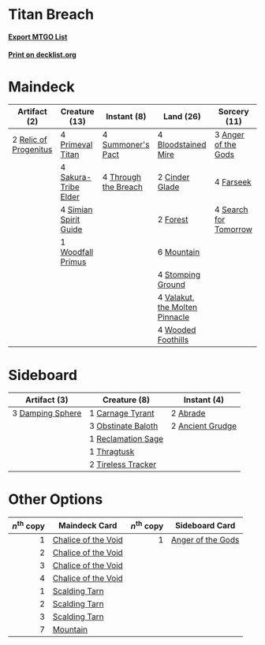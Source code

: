 # Titan Breach

#### [Export MTGO List](../collection/Titan%20Breach/Titan%20Breach.txt)
#### [Print on decklist.org](http://decklist.org/?deckmain=3%09Anger%20of%20the%20Gods%0A4%09Bloodstained%20Mire%0A2%09Cinder%20Glade%0A4%09Farseek%0A2%09Forest%0A6%09Mountain%0A4%09Primeval%20Titan%0A2%09Relic%20of%20Progenitus%0A4%09Sakura-Tribe%20Elder%0A4%09Search%20for%20Tomorrow%0A4%09Simian%20Spirit%20Guide%0A4%09Stomping%20Ground%0A4%09Summoner's%20Pact%0A4%09Through%20the%20Breach%0A4%09Valakut,%20the%20Molten%20Pinnacle%0A4%09Wooded%20Foothills%0A1%09Woodfall%20Primus&deckside=2%09Abrade%0A2%09Ancient%20Grudge%0A1%09Carnage%20Tyrant%0A3%09Damping%20Sphere%0A3%09Obstinate%20Baloth%0A1%09Reclamation%20Sage%0A1%09Thragtusk%0A2%09Tireless%20Tracker)
# Maindeck

|                                          Artifact (2)                                          |                                         Creature (13)                                          |                                          Instant (8)                                          |                                                Land (26)                                                |                                          Sorcery (11)                                          |
|------------------------------------------------------------------------------------------------|------------------------------------------------------------------------------------------------|-----------------------------------------------------------------------------------------------|---------------------------------------------------------------------------------------------------------|------------------------------------------------------------------------------------------------|
|2 [Relic of Progenitus](http://gatherer.wizards.com/Pages/Card/Details.aspx?multiverseid=205326)|4 [Primeval Titan](http://gatherer.wizards.com/Pages/Card/Details.aspx?multiverseid=397688)     |4 [Summoner's Pact](http://gatherer.wizards.com/Pages/Card/Details.aspx?multiverseid=370563)   |4 [Bloodstained Mire](http://gatherer.wizards.com/Pages/Card/Details.aspx?multiverseid=405094)           |3 [Anger of the Gods](http://gatherer.wizards.com/Pages/Card/Details.aspx?multiverseid=438682)  |
|                                                                                                |4 [Sakura-Tribe Elder](http://gatherer.wizards.com/Pages/Card/Details.aspx?multiverseid=382351) |4 [Through the Breach](http://gatherer.wizards.com/Pages/Card/Details.aspx?multiverseid=430684)|2 [Cinder Glade](http://gatherer.wizards.com/Pages/Card/Details.aspx?multiverseid=405097)                |4 [Farseek](http://gatherer.wizards.com/Pages/Card/Details.aspx?multiverseid=433081)            |
|                                                                                                |4 [Simian Spirit Guide](http://gatherer.wizards.com/Pages/Card/Details.aspx?multiverseid=442137)|                                                                                               |2 [Forest](http://gatherer.wizards.com/Pages/Card/Details.aspx?multiverseid=439605)                      |4 [Search for Tomorrow](http://gatherer.wizards.com/Pages/Card/Details.aspx?multiverseid=205408)|
|                                                                                                |1 [Woodfall Primus](http://gatherer.wizards.com/Pages/Card/Details.aspx?multiverseid=370406)    |                                                                                               |6 [Mountain](http://gatherer.wizards.com/Pages/Card/Details.aspx?multiverseid=439604)                    |                                                                                                |
|                                                                                                |                                                                                                |                                                                                               |4 [Stomping Ground](http://gatherer.wizards.com/Pages/Card/Details.aspx?multiverseid=405110)             |                                                                                                |
|                                                                                                |                                                                                                |                                                                                               |4 [Valakut, the Molten Pinnacle](http://gatherer.wizards.com/Pages/Card/Details.aspx?multiverseid=190400)|                                                                                                |
|                                                                                                |                                                                                                |                                                                                               |4 [Wooded Foothills](http://gatherer.wizards.com/Pages/Card/Details.aspx?multiverseid=405116)            |                                                                                                |


# Sideboard

|                                       Artifact (3)                                        |                                        Creature (8)                                         |                                        Instant (4)                                        |
|-------------------------------------------------------------------------------------------|---------------------------------------------------------------------------------------------|-------------------------------------------------------------------------------------------|
|3 [Damping Sphere](http://gatherer.wizards.com/Pages/Card/Details.aspx?multiverseid=443101)|1 [Carnage Tyrant](http://gatherer.wizards.com/Pages/Card/Details.aspx?multiverseid=435334)  |2 [Abrade](http://gatherer.wizards.com/Pages/Card/Details.aspx?multiverseid=430772)        |
|                                                                                           |3 [Obstinate Baloth](http://gatherer.wizards.com/Pages/Card/Details.aspx?multiverseid=438745)|2 [Ancient Grudge](http://gatherer.wizards.com/Pages/Card/Details.aspx?multiverseid=425913)|
|                                                                                           |1 [Reclamation Sage](http://gatherer.wizards.com/Pages/Card/Details.aspx?multiverseid=430359)|                                                                                           |
|                                                                                           |1 [Thragtusk](http://gatherer.wizards.com/Pages/Card/Details.aspx?multiverseid=425968)       |                                                                                           |
|                                                                                           |2 [Tireless Tracker](http://gatherer.wizards.com/Pages/Card/Details.aspx?multiverseid=409997)|                                                                                           |


# Other Options

|*n*<sup>th</sup> copy|                                        Maindeck Card                                         |*n*<sup>th</sup> copy|                                       Sideboard Card                                       |
|--------------------:|----------------------------------------------------------------------------------------------|--------------------:|--------------------------------------------------------------------------------------------|
|                    1|[Chalice of the Void](http://gatherer.wizards.com/Pages/Card/Details.aspx?multiverseid=370411)|                    1|[Anger of the Gods](http://gatherer.wizards.com/Pages/Card/Details.aspx?multiverseid=438682)|
|                    2|[Chalice of the Void](http://gatherer.wizards.com/Pages/Card/Details.aspx?multiverseid=370411)|                     |                                                                                            |
|                    3|[Chalice of the Void](http://gatherer.wizards.com/Pages/Card/Details.aspx?multiverseid=370411)|                     |                                                                                            |
|                    4|[Chalice of the Void](http://gatherer.wizards.com/Pages/Card/Details.aspx?multiverseid=370411)|                     |                                                                                            |
|                    1|[Scalding Tarn](http://gatherer.wizards.com/Pages/Card/Details.aspx?multiverseid=426069)      |                     |                                                                                            |
|                    2|[Scalding Tarn](http://gatherer.wizards.com/Pages/Card/Details.aspx?multiverseid=426069)      |                     |                                                                                            |
|                    3|[Scalding Tarn](http://gatherer.wizards.com/Pages/Card/Details.aspx?multiverseid=426069)      |                     |                                                                                            |
|                    7|[Mountain](http://gatherer.wizards.com/Pages/Card/Details.aspx?multiverseid=439604)           |                     |                                                                                            |

